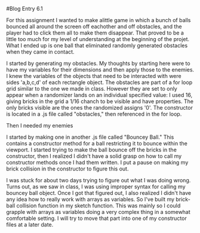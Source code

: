 #Blog Entry 6.1

For this assignment I wanted to make alittle game in which a bunch of balls bounced all around the screen off eachother and off obstacles, and the player had to click them all to make them disappear. That proved to be a little too much for my level of understanding at the beginning of the projet. What I ended up is one ball that eliminated randomly generated obstacles when they came in contact. 

I started by generating my obstacles. My thoughts by starting here were to have my variables for their dimensions and then apply those to the enemies. I knew the variables of the objects that need to be interacted with were sides 'a,b,c,d' of each rectangle object. The obstacles are part of a for loop grid similar to the one we made in class. However they are set to only appear when a randomizer lands on an individual specified value: I used 16, giving bricks in the grid a 1/16 chanch to be visible and have properties. The only bricks visible are the ones the randomized assigns '0'. The constructor is located in a .js file called "obstacles," then referenced in the for loop.

Then I needed my enemies

I started by making one in another .js file called "Bouncey Ball." This contains a constructor method for a ball restricting it to bounce within the viewport. I started trying to make the ball bounce off the bricks in the constructor, then I realized I didn't have a solid grasp on how to call my constructor methods once I had them written. I put a pause on making my brick collision in the constructor to figure this out. 

I was stuck for about two days trying to figure out what I was doing wrong. Turns out, as we saw in class, I was using improper syntax for calling my bouncey ball object. Once I got that figured out, I also realized I didn't have any idea how to really work with arrays as variables. So I've built my brick-ball collision function in my sketch function. This was mainly so I could grapple with arrays as variables doing a very complex thing in a somewhat comfortable setting. I will try to move that part into one of my constructor files at a later date. 


